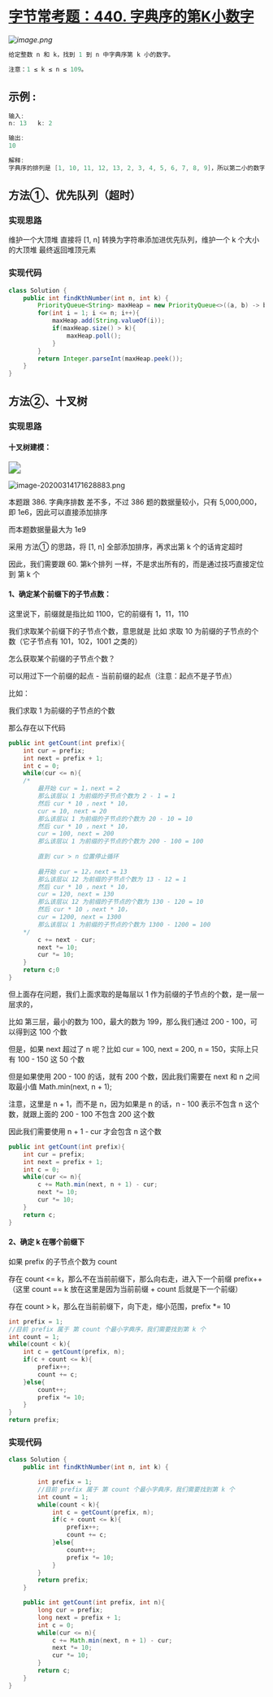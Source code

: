 # [字节常考题：440. 字典序的第K小数字](https://leetcode-cn.com/problems/k-th-smallest-in-lexicographical-order/)

*![image.png](https://pic.leetcode-cn.com/55d14fa47859c2d4f3889ad5c3593e9d5ae5b8b652273ab9d77f7eb7d3cc39ad-image.png)*

```java
给定整数 n 和 k，找到 1 到 n 中字典序第 k 小的数字。

注意：1 ≤ k ≤ n ≤ 109。
```



## **示例 :**

```java
输入:
n: 13   k: 2

输出:
10

解释:
字典序的排列是 [1, 10, 11, 12, 13, 2, 3, 4, 5, 6, 7, 8, 9]，所以第二小的数字是 10。
```





## 方法①、优先队列（超时）



### 实现思路

维护一个大顶堆
直接将 [1, n] 转换为字符串添加进优先队列，维护一个 k 个大小的大顶堆
最终返回堆顶元素



### 实现代码

```java
class Solution {
    public int findKthNumber(int n, int k) {
        PriorityQueue<String> maxHeap = new PriorityQueue<>((a, b) -> b.compareTo(a));
        for(int i = 1; i <= n; i++){
            maxHeap.add(String.valueOf(i));
            if(maxHeap.size() > k){
                maxHeap.poll();
            }
        }
        return Integer.parseInt(maxHeap.peek());
    }
}
```





## 方法②、十叉树



### 实现思路



#### 十叉树建模：

<img src="https://pic.leetcode-cn.com/2d29fc99e0e23eac3bd5a25997ffc111694e1024d24a62677decb89e15f6dfce-file_1568710778725" style="zoom:150%;" />

![image-20200314171628883.png](https://pic.leetcode-cn.com/8bb3eab39d780d4bb3f4962ca805a3311f3acc46d3bbd0a7e3f7e057a706cb19-image-20200314171628883.png)



本题跟 386. 字典序排数 差不多，不过 386 题的数据量较小，只有 5,000,000，即 1e6，因此可以直接添加排序

而本题数据量最大为 1e9

采用 方法① 的思路，将 [1, n] 全部添加排序，再求出第 k 个的话肯定超时

因此，我们需要跟 60. 第k个排列 一样，不是求出所有的，而是通过技巧直接定位到 第 k 个



#### 1、确定某个前缀下的子节点数：

这里说下，前缀就是指比如 1100，它的前缀有 1，11，110

我们求取某个前缀下的子节点个数，意思就是 比如 求取 10 为前缀的子节点的个数（它子节点有 101，102，1001 之类的）

怎么获取某个前缀的子节点个数？

可以用过下一个前缀的起点 - 当前前缀的起点（注意：起点不是子节点）

比如：

我们求取 1 为前缀的子节点的个数

那么存在以下代码

```java
public int getCount(int prefix){
    int cur = prefix;
    int next = prefix + 1;
    int c = 0;
    while(cur <= n){
    /*
    	最开始 cur = 1，next = 2
    	那么该层以 1 为前缀的子节点个数为 2 - 1 = 1
    	然后 cur * 10 ，next * 10， 
    	cur = 10, next = 20
    	那么该层以 1 为前缀的子节点的个数为 20 - 10 = 10
    	然后 cur * 10 ，next * 10， 
    	cur = 100, next = 200
    	那么该层以 1 为前缀的子节点的个数为 200 - 100 = 100
    	
    	直到 cur > n 位置停止循环
    	
    	最开始 cur = 12，next = 13
    	那么该层以 12 为前缀的子节点个数为 13 - 12 = 1
    	然后 cur * 10 ，next * 10， 
    	cur = 120, next = 130
    	那么该层以 12 为前缀的子节点的个数为 130 - 120 = 10
    	然后 cur * 10 ，next * 10， 
    	cur = 1200, next = 1300
    	那么该层以 1 为前缀的子节点的个数为 1300 - 1200 = 100
    */
        c += next - cur;
        next *= 10;
        cur *= 10;
    }
    return c;0
}
```

但上面存在问题，我们上面求取的是每层以 1 作为前缀的子节点的个数，是一层一层求的，

比如 第三层，最小的数为 100，最大的数为 199，那么我们通过 200 - 100，可以得到这 100 个数

但是，如果 next 超过了 n 呢？比如 cur = 100, next = 200, n = 150，实际上只有 100 - 150 这 50 个数

但是如果使用 200 - 100 的话，就有 200 个数，因此我们需要在 next 和 n 之间取最小值 Math.min(next, n + 1);

注意，这里是 n + 1，而不是 n，因为如果是 n 的话，n - 100 表示不包含 n 这个数，就跟上面的 200 - 100 不包含 200 这个数

因此我们需要使用 n + 1 - cur 才会包含 n 这个数

```java
public int getCount(int prefix){
    int cur = prefix;
    int next = prefix + 1;
    int c = 0;
    while(cur <= n){
        c += Math.min(next, n + 1) - cur;
        next *= 10;
        cur *= 10;
    }
    return c;
}
```



#### 2、确定 k 在哪个前缀下

如果 prefix 的子节点个数为 count 

存在 count <= k，那么不在当前前缀下，那么向右走，进入下一个前缀  prefix++（这里 count == k 放在这里是因为当前前缀 + count 后就是下一个前缀）

存在 count > k，那么在当前前缀下，向下走，缩小范围，prefix *= 10

```java
int prefix = 1;
//目前 prefix 属于 第 count 个最小字典序，我们需要找到第 k 个
int count = 1;
while(count < k){
    int c = getCount(prefix, n);
    if(c + count <= k){
        prefix++;
        count += c;
    }else{
        count++;
        prefix *= 10;
    }
}
return prefix;
```



### 实现代码

```java
class Solution {
    public int findKthNumber(int n, int k) {

        int prefix = 1;
        //目前 prefix 属于 第 count 个最小字典序，我们需要找到第 k 个
        int count = 1;
        while(count < k){
            int c = getCount(prefix, n);
            if(c + count <= k){
                prefix++;
                count += c;
            }else{
                count++;
                prefix *= 10;
            }
        }
        return prefix;
    }

    public int getCount(int prefix, int n){
        long cur = prefix;
        long next = prefix + 1;
        int c = 0;
        while(cur <= n){
            c += Math.min(next, n + 1) - cur;
            next *= 10;
            cur *= 10;
        }
        return c;
    }
}
```

